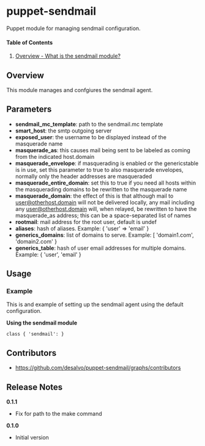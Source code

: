 puppet-sendmail
======

Puppet module for managing sendmail configuration.

#### Table of Contents
1. [Overview - What is the sendmail module?](#overview)

Overview
--------

This module manages and confgiures the sendmail agent.

Parameters
----------

* **sendmail_mc_template**: path to the sendmail.mc template
* **smart_host**: the smtp outgoing server
* **exposed_user**: the username to be displayed instead of the masquerade name
* **masquerade_as**: this causes mail being sent to be labeled as coming from the indicated host.domain
* **masquerade_envelope**: if masquerading is enabled or the genericstable is in use, set this parameter to true to also masquerade envelopes, normally only the header addresses are masqueraded
* **masquerade_entire_domain**: set this to true if you need all hosts within the masquerading domains to be rewritten to the masquerade name
* **masquerade_domain**: the effect of this is that although mail to user@otherhost.domain will not be delivered locally, any mail including any user@otherhost.domain will, when relayed, be rewritten to have the masquerade_as address; this can be a space-separated list of names
* **rootmail**: mail address for the root user, default is undef
* **aliases**: hash of aliases. Example: { 'user' => 'email' }
* **generics_domains**: list of domains to serve. Example: [ 'domain1.com', 'domain2.com' }
* **generics_table**: hash of user email addresses for multiple domains. Example: { 'user', 'email' }


Usage
-----

### Example

This is and example of setting up the sendmail agent using the default configuration.

**Using the sendmail module**

```sendmail
class { 'sendmail': }
```

Contributors
------------

* https://github.com/desalvo/puppet-sendmail/graphs/contributors

Release Notes
-------------

**0.1.1**

* Fix for path to the make command

**0.1.0**

* Initial version
